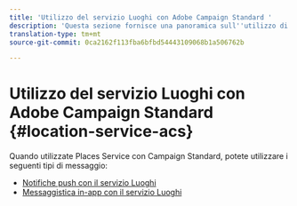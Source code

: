 ```yaml
---
title: 'Utilizzo del servizio Luoghi con Adobe Campaign Standard '
description: 'Questa sezione fornisce una panoramica sull''utilizzo di Places Service con Campaign Standard. '
translation-type: tm+mt
source-git-commit: 0ca2162f113fba6bfbd54443109068b1a506762b

---
```



# Utilizzo del servizio Luoghi con Adobe Campaign Standard {#location-service-acs}

Quando utilizzate Places Service con Campaign Standard, potete utilizzare i seguenti tipi di messaggio:

* [Notifiche push con il servizio Luoghi](/help/use-places-with-other-solutions/places-acs/places-acs-push-notifications.md)
* [Messaggistica in-app con il servizio Luoghi](/help/use-places-with-other-solutions/places-acs/places-acs-in-app-messages.md)